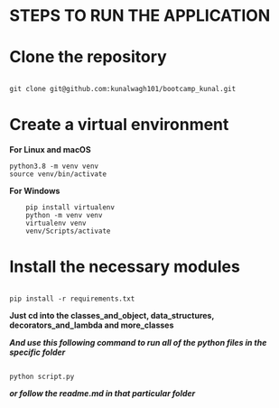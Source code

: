 

# STEPS TO RUN THE APPLICATION

# Clone the repository
```

git clone git@github.com:kunalwagh101/bootcamp_kunal.git

```


# Create a virtual environment

**For Linux and macOS**
   
```
python3.8 -m venv venv
source venv/bin/activate

```

**For Windows**
 
```
    pip install virtualenv
    python -m venv venv
    virtualenv venv
    venv/Scripts/activate

```

# Install the necessary modules

```

pip install -r requirements.txt

```



**Just cd into the classes_and_object, data_structures, decorators_and_lambda and more_classes**


***And use this following command to run all of the python files in the specific folder***



 
```

python script.py

```

***or follow the readme.md in that particular folder***